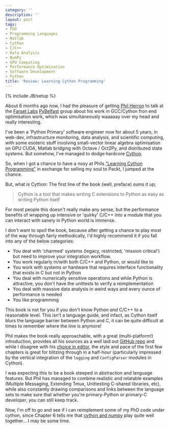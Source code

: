 ```yaml
---
category: ''
description: ''
layout: post
tags:
- PhD
- Programming Languages
- Matlab
- Cython
- C/C++
- Data Analysis
- NumPy
- GPU Computing
- Performance Optimization
- Software Development
- Python
title: 'Review: Learning Cython Programming'
---
```


{% include JB/setup %}

About 6 months ago now, I had the pleasure of getting [Phil Herron](http://redbrain.co.uk/) to talk at the [Farset Labs](http://farsetlabs.org.uk) [PyBelfast](http://twitter.com/pybelfast) group about his work in GCC/Cython fron end optimisation work, which was simultaneously waaaaay over my head and really interesting.

I've been a 'Python Primary' software engineer now for about 5 years, in web-dev, infrastructure monitoring, data analysis, and scientific computing, with some esoteric stuff involving small-vector linear algebra optimisation on GPU CUDA, Matlab bridging with Octave / Oct2Py, and distributed state systems. But somehow, I've managed to dodge hardcore [Cython](http://www.cython.org).

So, when I got a chance to have a nosy at Phils ["Learning Cython Programming"](http://www.packtpub.com/learning-cython-programming/book) in exchange for selling my soul to Packt, I jumped at the chance.

But, what is Cython: The first line of the book (well, preface) sums it up;

> Cython is a tool that makes writing C extensions to Python as easy as writing Python itself

For most people this doesn't really make any sense, but the performance benefits of wrapping up intensive or 'quirky' C/C++ into a module that you can interact with sanely in Python world is immense.

I don't want to spoil the book, because after getting a chance to play most of the way through fairly methodically, I'd highly recommend it if you fall into any of the below categories:

* You deal with 'charmed' systems (legacy, restricted, 'mission critical') but need to improve your integration workflow.
* You work regularly in/with both C/C++ and Python, or would like to
* You work with systems or hardware that requires interface functionality that exists in C but not in Python
* You deal with numerically sensitive operations and while Python is attractive, you don't have the unittests to verify a reimplementation
* You deal with massive data analysis in weird ways and every ounce of performance is needed
* You like programming

This book is not for you if you don't know Python _and_ C/C++ to a reasonable level. This isn't a language guide, and infact, as Cython itself blurs the language barrier between Python and C, it can be quite difficult at times to remember where the line is anymore!

Phil makes the book really approachable, with a great (multi-platform!) introduction, provides all his sources as a well laid out [GitHub repo](https://github.com/redbrain/cython-book) and while I disagree with his [choice in editor](http://en.wikipedia.org/wiki/Editor_war), the style and pace of the first few chapters is great for blitzing through in a half-hour (particularly impressed by the vertical integration of the `logging` and `ConfigParser` modules in Cython).

I was expecting this to be a book steeped in abstraction and language features. But Phil has managed to combine realistic and relatable examples (Multiple Messaging, Extending Tmux, Unittesting C-shared libraries, etc), while also constantly drawing comparisons and links between the language sets to make sure that whether you're primary-Python or primary-C developer, you can still keep track.

Now, I'm off to go and see if I can reimplement some of my PhD code under cython, since Chapter 6 tells me that [cython and numpy](https://github.com/cython/cython/wiki/tutorials-numpy) play quite well together... I may be some time.
